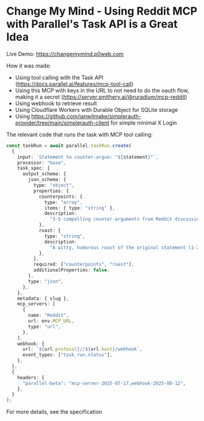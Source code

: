 # Change My Mind - Using Reddit MCP with Parallel's Task API is a Great Idea

Live Demo: https://changemymind.p0web.com

How it was made:

- Using tool calling with the Task API (https://docs.parallel.ai/features/mcp-tool-call)
- Using this MCP with keys in the URL to not need to do the oauth flow, making it a secret (https://server.smithery.ai/@ruradium/mcp-reddit)
- Using webhook to retrieve result
- Using Cloudflare Workers with Durable Object for SQLite storage
- Using https://github.com/janwilmake/simplerauth-provider/tree/main/simplerauth-client for simple minimal X Login

The relevant code that runs the task with MCP tool calling:

```ts
const taskRun = await parallel.taskRun.create(
  {
    input: `Statement to counter-argue: "${statement}"`,
    processor: "base",
    task_spec: {
      output_schema: {
        json_schema: {
          type: "object",
          properties: {
            counterpoints: {
              type: "array",
              items: { type: "string" },
              description:
                "3-5 compelling counter-arguments from Reddit discussions, each 2-3 sentences long",
            },
            roast: {
              type: "string",
              description:
                "A witty, humorous roast of the original statement (1-2 sentences, keep it playful)",
            },
          },
          required: ["counterpoints", "roast"],
          additionalProperties: false,
        },
        type: "json",
      },
    },
    metadata: { slug },
    mcp_servers: [
      {
        name: "Reddit",
        url: env.MCP_URL,
        type: "url",
      },
    ],
    webhook: {
      url: `${url.protocol}//${url.host}/webhook`,
      event_types: ["task_run.status"],
    },
  },
  {
    headers: {
      "parallel-beta": "mcp-server-2025-07-17,webhook-2025-08-12",
    },
  }
);
```

For more details, see the specification
